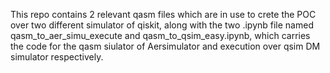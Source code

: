 This repo contains 2 relevant qasm files which are in use to crete the POC over two different simulator of qiskit, along with the two .ipynb file named qasm_to_aer_simu_execute and qasm_to_qsim_easy.ipynb, which carries the code for the qasm siulator of Aersimulator and execution over qsim DM simulator respectively.
